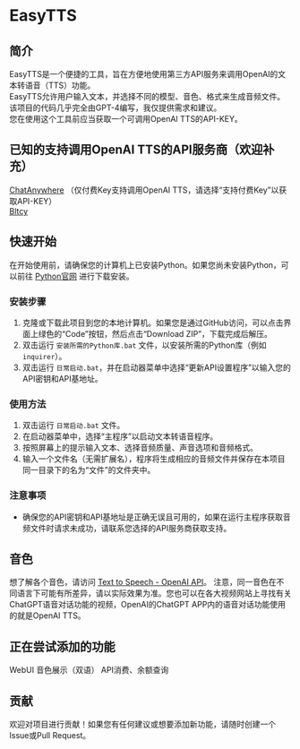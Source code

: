 # EasyTTS

## 简介
EasyTTS是一个便捷的工具，旨在方便地使用第三方API服务来调用OpenAI的文本转语音（TTS）功能。  
EasyTTS允许用户输入文本，并选择不同的模型、音色、格式来生成音频文件。该项目的代码几乎完全由GPT-4编写，我仅提供需求和建议。  
您在使用这个工具前应当获取一个可调用OpenAI TTS的API-KEY。

## 已知的支持调用OpenAI TTS的API服务商（欢迎补充）
[ChatAnywhere](https://github.com/chatanywhere/GPT_API_free) （仅付费Key支持调用OpenAI TTS，请选择“支持付费Key”以获取API-KEY）  
[Bltcy](https://one-api.bltcy.top/)

## 快速开始
在开始使用前，请确保您的计算机上已安装Python。如果您尚未安装Python，可以前往 [Python官网](https://www.python.org/downloads) 进行下载安装。

### 安装步骤
1. 克隆或下载此项目到您的本地计算机。如果您是通过GitHub访问，可以点击界面上绿色的“Code”按钮，然后点击“Download ZIP”，下载完成后解压。
2. 双击运行 `安装所需的Python库.bat` 文件，以安装所需的Python库（例如 `inquirer`）。
3. 双击运行 `日常启动.bat`，并在启动器菜单中选择“更新API设置程序”以输入您的API密钥和API基地址。

### 使用方法
1. 双击运行 `日常启动.bat` 文件。
2. 在启动器菜单中，选择“主程序”以启动文本转语音程序。
3. 按照屏幕上的提示输入文本、选择音频质量、声音选项和音频格式。
4. 输入一个文件名（无需扩展名），程序将生成相应的音频文件并保存在本项目同一目录下的名为“文件”的文件夹中。

### 注意事项
- 确保您的API密钥和API基地址是正确无误且可用的，如果在运行主程序获取音频文件时请求未成功，请联系您选择的API服务商获取支持。

## 音色
想了解各个音色，请访问 [Text to Speech - OpenAI API](https://platform.openai.com/docs/guides/text-to-speech)。
注意，同一音色在不同语言下可能有所差异，请以实际效果为准。您也可以在各大视频网站上寻找有关ChatGPT语音对话功能的视频，OpenAI的ChatGPT APP内的语音对话功能使用的就是OpenAI TTS。

## 正在尝试添加的功能
WebUI
音色展示（双语）
API消费、余额查询

## 贡献
欢迎对项目进行贡献！如果您有任何建议或想要添加新功能，请随时创建一个Issue或Pull Request。

